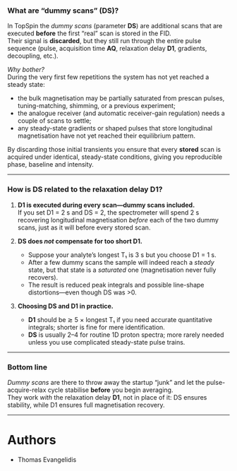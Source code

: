 ### What are “dummy scans” (DS)?

In TopSpin the *dummy scans* (parameter **DS**) are additional scans that are executed **before** the first “real” scan is stored in the FID.  
Their signal is **discarded**, but they still run through the entire pulse sequence (pulse, acquisition time **AQ**, relaxation delay **D1**, gradients, decoupling, etc.).

*Why bother?*  
During the very first few repetitions the system has not yet reached a steady state:

* the bulk magnetisation may be partially saturated from prescan pulses, tuning-matching, shimming, or a previous experiment;  
* the analogue receiver (and automatic receiver-gain regulation) needs a couple of scans to settle;  
* any steady-state gradients or shaped pulses that store longitudinal magnetisation have not yet reached their equilibrium pattern.

By discarding those initial transients you ensure that every **stored** scan is acquired under identical, steady-state conditions, giving you reproducible phase, baseline and intensity.

---

### How is **DS** related to the relaxation delay **D1**?

1. **D1 is executed during every scan—dummy scans included.**  
   If you set D1 = 2 s and DS = 2, the spectrometer will spend 2 s recovering longitudinal magnetisation *before* each of the two dummy scans, just as it will before every stored scan.

2. **DS does *not* compensate for too short D1.**

   * Suppose your analyte’s longest T₁ is 3 s but you choose D1 = 1 s.  
   * After a few dummy scans the sample will indeed reach a *steady* state, but that state is a *saturated* one (magnetisation never fully recovers).  
   * The result is reduced peak integrals and possible line-shape distortions—even though DS was >0.

3. **Choosing DS and D1 in practice.**

   * **D1** should be ≳ 5 × longest T₁ if you need accurate quantitative integrals; shorter is fine for mere identification.  
   * **DS** is usually 2–4 for routine 1D proton spectra; more rarely needed unless you use complicated steady-state pulse trains.

---

### Bottom line

*Dummy scans* are there to throw away the startup “junk” and let the pulse-acquire-relax cycle stabilise **before** you begin averaging.  
They work *with* the relaxation delay **D1**, not in place of it: DS ensures stability, while D1 ensures full magnetisation recovery.  

---

# Authors
- Thomas Evangelidis